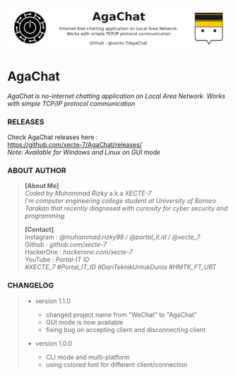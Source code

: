 <p align="center" width="100%">
  <a href="https://github.com/xecte-7/AgaChat/releases"><img src="https://raw.githubusercontent.com/xecte-7/MyAssets/main/AgaChat/version-1.1.0/banner_AgaChat.png" alt="AgaChat">
  </a>
</p>

# AgaChat
*AgaChat is no-internet chatting application on Local Area Network. Works with simple TCP/IP protocol communication*

### RELEASES
Check AgaChat releases here :<br>
https://github.com/xecte-7/AgaChat/releases/
<br>
*Note: Available for Windows and Linux on GUI mode*

### ABOUT AUTHOR
> **[About Me]**<br>
> *Coded by Muhammad Rizky* a.k.a *XECTE-7*<br>
> *I'm computer engineering college student at University of Borneo Tarakan that recently diagnosed with curiosity for cyber security and programming.*
> 
> **[Contact]**<br>
> Instagram : *@muhammad.rizky98 / @portal_it.id / @xecte_7*<br>
> Github : *github.com/xecte-7*<br>
> HackerOne : *hackerone.com/xecte-7*<br>
> YouTube : *Portal-IT ID*<br>
> *#XECTE_7 #Portal_IT_ID #DariTeknikUntukDunia #HMTK_FT_UBT*

### CHANGELOG
> - version 1.1.0
>   - changed project name from "WeChat" to "AgaChat"
> 	- GUI mode is now available
> 	- fixing bug on accepting client and disconnecting client
> 
> - version 1.0.0
> 	- CLI mode and multi-platform
> 	- using colored font for different client/connection
